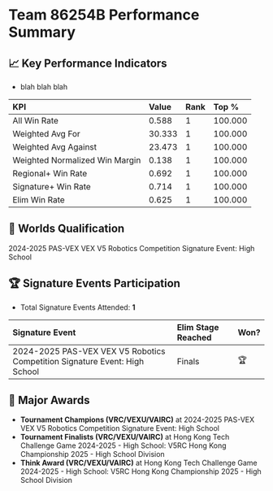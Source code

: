 # Team 86254B Performance Summary

## 📈 Key Performance Indicators
- blah blah blah

| KPI | Value | Rank | Top % |
|:---|:-----|:----|:-----|
| All Win Rate | 0.588 | 1 | 100.000 |
| Weighted Avg For | 30.333 | 1 | 100.000 |
| Weighted Avg Against | 23.473 | 1 | 100.000 |
| Weighted Normalized Win Margin | 0.138 | 1 | 100.000 |
| Regional+ Win Rate | 0.692 | 1 | 100.000 |
| Signature+ Win Rate | 0.714 | 1 | 100.000 |
| Elim Win Rate | 0.625 | 1 | 100.000 |


## 🎯 Worlds Qualification
2024-2025 PAS-VEX VEX V5 Robotics Competition Signature Event: High School

## 🏆 Signature Events Participation
- Total Signature Events Attended: **1**

| Signature Event | Elim Stage Reached | Won? |
|:----------------|:-------------------|:----|
| 2024-2025 PAS-VEX VEX V5 Robotics Competition Signature Event: High School | Finals | 🏆 |


## 🥇 Major Awards
- **Tournament Champions (VRC/VEXU/VAIRC)** at 2024-2025 PAS-VEX VEX V5 Robotics Competition Signature Event: High School
- **Tournament Finalists (VRC/VEXU/VAIRC)** at Hong Kong Tech Challenge Game 2024-2025 - High School: V5RC Hong Kong Championship 2025 - High School Division
- **Think Award (VRC/VEXU/VAIRC)** at Hong Kong Tech Challenge Game 2024-2025 - High School: V5RC Hong Kong Championship 2025 - High School Division

